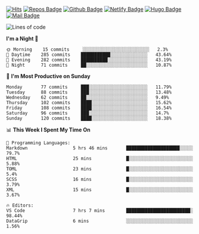 

[![Hits](https://hits.seeyoufarm.com/api/count/incr/badge.svg?url=https%3A%2F%2Fgithub.com/sangm1n)](https://hits.seeyoufarm.com) 
[![Repos Badge](https://badges.pufler.dev/repos/sangm1n)](https://badges.pufler.dev)
[![Github Badge](http://img.shields.io/badge/-github-black?style=flat-square&logo=github&logoColor=white&link=https:https://github.com/sangm1n/)](https://github.com/sangm1n/)
[![Netlify Badge](https://img.shields.io/badge/-TIL-00C7B7?style=flat-square&logo=Netlify&logoColor=white&link=https://sangminlog.netlify.com)](https://sangminlog.netlify.com)
[![Hugo Badge](https://img.shields.io/badge/-techblog-FF4088?style=flat-square&logo=Hugo&logoColor=white&link=https://sangm1n.github.io)](https://sangm1n.github.io)
[![Mail Badge](http://img.shields.io/badge/-mail-D14836?style=flat-square&logo=Gmail&logoColor=white&link=mailto:dltkd96als@naver.com)](mailto:dltkd96als@naver.com/)

<!--START_SECTION:waka-->
![Lines of code](https://img.shields.io/badge/From%20Hello%20World%20I%27ve%20Written-2.3%20million%20lines%20of%20code-blue)

**I'm a Night 🦉** 

```text
🌞 Morning    15 commits     ░░░░░░░░░░░░░░░░░░░░░░░░░   2.3% 
🌆 Daytime    285 commits    ███████████░░░░░░░░░░░░░░   43.64% 
🌃 Evening    282 commits    ██████████░░░░░░░░░░░░░░░   43.19% 
🌙 Night      71 commits     ██░░░░░░░░░░░░░░░░░░░░░░░   10.87%

```
📅 **I'm Most Productive on Sunday** 

```text
Monday       77 commits     ███░░░░░░░░░░░░░░░░░░░░░░   11.79% 
Tuesday      88 commits     ███░░░░░░░░░░░░░░░░░░░░░░   13.48% 
Wednesday    62 commits     ██░░░░░░░░░░░░░░░░░░░░░░░   9.49% 
Thursday     102 commits    ████░░░░░░░░░░░░░░░░░░░░░   15.62% 
Friday       108 commits    ████░░░░░░░░░░░░░░░░░░░░░   16.54% 
Saturday     96 commits     ███░░░░░░░░░░░░░░░░░░░░░░   14.7% 
Sunday       120 commits    ████░░░░░░░░░░░░░░░░░░░░░   18.38%

```


📊 **This Week I Spent My Time On** 

```text
💬 Programming Languages: 
Markdown                 5 hrs 46 mins       ████████████████████░░░░░   79.7% 
HTML                     25 mins             █░░░░░░░░░░░░░░░░░░░░░░░░   5.88% 
TOML                     23 mins             █░░░░░░░░░░░░░░░░░░░░░░░░   5.4% 
SCSS                     16 mins             █░░░░░░░░░░░░░░░░░░░░░░░░   3.79% 
XML                      15 mins             █░░░░░░░░░░░░░░░░░░░░░░░░   3.67%

🔥 Editors: 
VS Code                  7 hrs 7 mins        ████████████████████████░   98.44% 
DataGrip                 6 mins              ░░░░░░░░░░░░░░░░░░░░░░░░░   1.56%

```


<!--END_SECTION:waka-->


<!--
**sangm1n/sangm1n** is a ✨ _special_ ✨ repository because its `README.md` (this file) appears on your GitHub profile.

Here are some ideas to get you started:

- 🔭 I’m currently working on ...
- 🌱 I’m currently learning ...
- 👯 I’m looking to collaborate on ...
- 🤔 I’m looking for help with ...
- 💬 Ask me about ...
- 📫 How to reach me: ...
- 😄 Pronouns: ...
- ⚡ Fun fact: ...

https://shields.io/
-->


